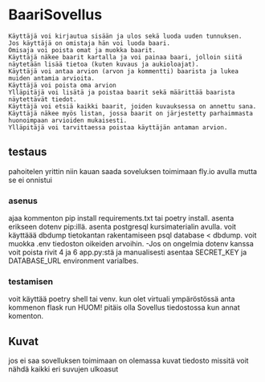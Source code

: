 # BaariSovellus
    
    Käyttäjä voi kirjautua sisään ja ulos sekä luoda uuden tunnuksen.
    Jos käyttäjä on omistaja hän voi luoda baari.
    Omisaja voi poista omat ja muokka baarit.
    Käyttäjä näkee baarit kartalla ja voi painaa baari, jolloin siitä näytetään lisää tietoa (kuten kuvaus ja aukioloajat).
    Käyttäjä voi antaa arvion (arvon ja kommentti) baarista ja lukea muiden antamia arvioita.
    Käyttäjä voi poista oma arvion
    Ylläpitäjä voi lisätä ja poistaa baarit sekä määrittää baarista näytettävät tiedot.
    Käyttäjä voi etsiä kaikki baarit, joiden kuvauksessa on annettu sana.
    Käyttäjä näkee myös listan, jossa baarit on järjestetty parhaimmasta huonoimpaan arvioiden mukaisesti.
    Ylläpitäjä voi tarvittaessa poistaa käyttäjän antaman arvion.
 
 ## testaus
 pahoitelen yrittin niin kauan saada soveluksen toimimaan fly.io avulla mutta se ei onnistui
 ### asenus
ajaa kommenton pip install requirements.txt tai poetry install.
asenta erikseen dotenv pip:illä.
asenta postgresql kursimaterialin avulla.
voit käyttäää dbdump tietokantan rakentamiseen    psql database < dbdump.
voit muokka .env tiedoston oikeiden arvoihin.
-Jos on ongelmia dotenv kanssa voit poista rivit 4 ja 6 app.py:stä ja manualisesti asentaa SECRET_KEY ja DATABASE_URL environment varialbes.
### testamisen
voit käyttää poetry shell tai venv.
kun olet virtuali ympäröstössä anta kommenon flask run HUOM! pitäis olla Sovellus tiedostossa kun annat komenton.

 ## Kuvat
 jos ei saa sovelluksen toimimaan on olemassa kuvat tiedosto missitä voit nähdä kaikki eri suvujen ulkoasut
